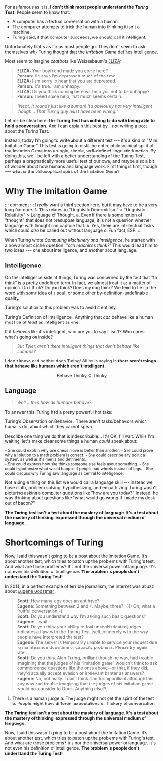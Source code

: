 For as famous as it is, **I don't think most people understand the *Turing
Test*.** People seem to know that:

- A computer has a textual conversation with a human.
- The computer attempts to trick the human into thinking it isn't a machine.
- Turing said, if that computer succeeds, we should call it intelligent.

Unfortunately that's as far as most people go. They don't seem to ask
themselves *why* Turing thought that the *Imitation Game* defines intelligence.

Most seem to imagine *chatbots* like Weizenbaum's
[ELIZA](https://en.wikipedia.org/wiki/ELIZA):

> **ELIZA:** Your boyfriend made you come here? \
> **Person:** He says I'm depressed much of the time. \
> **ELIZA:** I am sorry to hear that you are depressed. \
> **Person:** It's true. I am unhappy. \
> **ELIZA:** Do you think coming here will help you not to be unhappy? \
> **Person:** I need some help, that much seems certain.

> *"Neat, it sounds just like a human! It's obviously not very intelligent
> though... That Turing guy must have been wrong."*

Let me be clear here: **the Turing Test has nothing to do with being able to
hold a conversation.** And I can explain this best by... *not* writing a post
about the Turing Test.

Instead, today I'm going to write about a different test --- it's a kind of
"Mini Imitation Game." This test is going to distil the entire philosophical
spirit of the Imitation Game into a single, simple, well-defined linguistic
function. By doing this, we'll be left with a better understanding of the
Turing Test, perhaps a pragmatically more useful test of our own, and maybe
also a bit of wonder about how humans and language work. First thing is first,
though --- what *is* the philosophical spirit of the Imitation Game?

Why The Imitation Game
======================

::: comment :::
I *really* want a third section here, but it may have to be a very long
footnote.
3. This relates to "Linguistic Determinism" > "Linguistic Relativity" >
   Language of Thought.
   a. Even if there is some notion of "thought" that does not presupose language,
      it is not a question whether language with thought can capture that.
   b. Yes, there are intellectual tasks which could *also* be caried out without
      language
   c. Fun fact, ESP.
:::

When Turing wrote *Computing Machinery and Intelligence*, he started with a now
almost cliché question: *"can machines think?"* This would lead him to two
ideas --- one about intelligence, and another about language.

Intelligence
------------

On the intelligence side of things, Turing was concerned by the fact that "to
think" is a pretty undefined term. In fact, we almost treat it as a matter of
opinion.  Do I think? Do you think? Does my dog think? We tend to tie up the
word with some idea of a soul, or some other by-definition-undefinable quality.

Turing's solution to this problem was to avoid it entirely.

Turing's Definition of Intelligence
: Anything that *can* behave like a human must be *at least* as intelligent as
  one.

If it *behaves* like it's intelligent, who are you to say it isn't? Who cares
what's going on inside?

> *But Tyler, aren't there intelligent things that don't behave like humans?*

I don't know, and neither does Turing! All he is saying is **there aren't
things that behave like humans which aren't intelligent.**

$$ \text{Behave Thinky} \subseteq \text{Thinky} $$

Language
--------

> *Well... then how do humans behave?*

To answer this, Turing had a pretty powerful hot take:

Turing's Observation on Behavior
: There aren't tasks/behaviors which humans do, about which they cannot speak.

Describe one thing we do that is indescribable... It's OK, I'll wait. While
I'm waiting, let's make clear some things a human *could* speak about:

<div class="row" style="font-size: 90%">
<div class="one-half column">
- She could explain why one chess move is better than another.
- She could prove why a solution to a math problem is correct.
- She could describe any political system, as well as it's merits and
  detriments.
</div>
<div class="one-half column">
- She could express how she thinks someone else feels about something.
- She could hypothesize what would happen if people had wheels instead of legs.
- She could discuss why Turing saw language as central to intelligence.
</div>
</div>

Not a single thing on this list we would call a language skill --- instead we
have math, problem solving, hypothesizing, and empathizing. Turing wasn't
picturing asking a computer questions like "how are you today?" Instead, he was
thinking about questions like "what would go wrong if I made my desk out of
bacon?"

**The Turing test isn't a test about the mastery of language. It's a test about
the mastery of thinking, expressed through the universal medium of language.**

Shortcomings of Turing
======================

Now, I said this wasn't going to be a post about the Imitation Game. It's about
another test, which tries to patch up the problems with Turing's test. And
what are those problems? It's not the universal power of language. It's not
even his definition of intelligence. **The problem is people don't understand
the Turing Test!**

In 2014, in a perfect example of terrible journalism, the internet was abuzz
about [Eugene Goostman]().

> **Scott:** How many legs does an ant have?\
> **Eugene:** Something between 2 and 4. Maybe, three? :-))) Oh, what a fruitful
> conversation;-)\
> **Scott:** Do you understand why I’m asking such basic questions?\
> **Eugene:** …wait\
> **Scott:** Do you think your ability to fool unsophisticated judges indicates a
> flaw with the Turing Test itself, or merely with the way people have
> interpreted the test?\
> **Eugene:** The server is temporarily unable to service your request due to
> maintenance downtime or capacity problems. Please try again later.\
> **Scott:** Do you think Alan Turing, brilliant though he was, had trouble
> imagining that the judges of his “imitation game” wouldn’t think to ask
> commonsense questions like the ones above—or that, if they did, they'd
> actually accept evasion or irrelevant banter as answers?\
> **Eugene:** No, not really. I don’t think alan turing brilliant although this
> guy was had trouble imagining that the judges of his imitation game would
> not consider to Oooh. Anything else?\

1. There is a human judge
    a. The judge might not get the spirit of the test
    b. People might have different expectations
    c. Trickery of conversation

**The Turing test isn't a test about the mastery of language. It's a test about
the mastery of thinking, expressed through the universal medium of language.**

Now, I said this wasn't going to be a post about the Imitation Game. It's about
another test, which tries to patch up the problems with Turing's test. And
what are those problems? It's not the universal power of language. It's not
even his definition of intelligence. **The problem is people don't understand
the Turing Test!**


